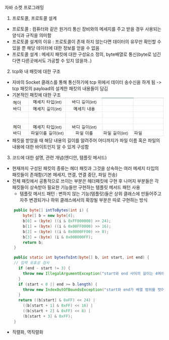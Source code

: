 자바 소켓 프로그래밍

1. 프로토콜, 프로토콜 설계
- 프로토콜 : 컴퓨터와 같은 원거리 통신 장비와의 메세지를 주고 받을 경우 사용되는 양식과 규칙을 의미함
- 프로토콜 설계의 이유 : 프로토콜이 존재 하지 않는다면 데이터의 유무만 확인할 수 있을 뿐 해당 데이터에 대한 정보를 얻을 수 없음
- 프로토콜 설계 : 메세지 패킷에 대한 구성요소 정의, byte배열로 통신(byte로 넘긴다면 다른곳에서도 가공할 수 있지 않을까..)

2. tcp와 내 패킷에 대한 구조
- 자바의 Socket 클래스를 통해 통신하기에 tcp 위에서 데이터 송수신을 하게 됨 -> tcp 패킷의 payload의 설계한 패킷의 내용들이 담김
- 기본적인 패킷에 대한 구조
 ![1.jpg](template/1.jpg)
- 패킷을 받았을 때 해당 내용의 길이를 알려주어 어디까지가 파일 이름 혹은 파일의 내용에 대한 바이트인지 알 수 있게 구성함


3. 코드에 대한 설명, 관련 개념(엔디안, 템플릿 메서드)
- 현재까지 구성된 패킷의 종류는 헤더 패킷과 그것을 상속하는 여러 메세지 타입의 패킷들이 존재함(기본 메세지, 연결, 연결 중단, 파일 전송)
- 전체 패킷에서 공통적으로 쓰이는 부분은 헤더패킷에 구현 후 나머지 부분들은 각 패킷들이 상속받아 필요한 기능들만 구현하는 템플릿 메서드 패턴 사용
  * 템플릿 메서드 패턴 : 변하지 않는 기능(템플릿)들은 상위 클래스에 만들어주고 자주 변경되거나 하위 클래스에서의 확장될 부분은 따로 구현하는 방식


```java
    public byte[] intToBytes(int i) {
        byte[] b = new byte[4];
        b[0] = (byte) ((i & 0xFF000000) >> 24);
        b[1] = (byte) ((i & 0x00FF0000) >> 16);
        b[2] = (byte) ((i & 0x0000FF00) >> 8);
        b[3] = (byte) (i & 0x000000FF);
        return b;
    }
```

```java
    public static int bytesToInt(byte[] b, int start, int end) {
    // 입력 유효성 검사
      if (end - start != 3) {
        throw new IllegalArgumentException("start와 end 사이의 길이는 4여야 합니다. 범위: " + (end - start + 1));
      }
      if (start < 0 || end >= b.length) {
        throw new IndexOutOfBoundsException("start와 end가 배열 범위를 벗어났습니다. start: " + start + ", end: " + end);
      }
      return ((b[start] & 0xFF) << 24) |
        ((b[start + 1] & 0xFF) << 16) |
        ((b[start + 2] & 0xFF) << 8) |
        (b[start + 3] & 0xFF);
    }
```
- 직렬화, 역직렬화